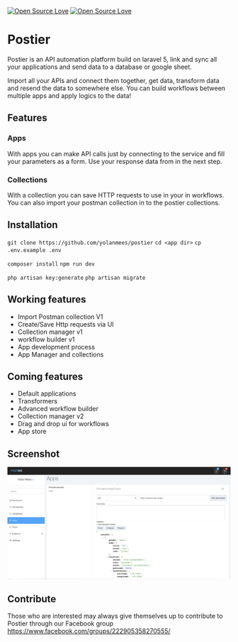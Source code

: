 [![Open Source Love](https://badges.frapsoft.com/os/gpl/gpl.svg?v=102)](https://github.com/ellerbrock/open-source-badge/)
[![Open Source Love](https://badges.frapsoft.com/os/v1/open-source.svg?v=102)](https://github.com/ellerbrock/open-source-badge/)
# Postier
Postier is an API automation platform build on laravel 5, link and sync all your applications and send data to a database or google sheet.

Import all your APIs and connect them together, get data, transform data and resend the data to somewhere else.
You can build workflows between multiple apps and apply logics to the data! 

## Features

### Apps

With apps you can make API calls just by connecting to the service and fill your parameters as a form. Use your response data from in the next step.

### Collections

With a collection you can save HTTP requests to use in your in workflows. You can also import your postman collection in to the postier collections. 

## Installation

`git clone https://github.com/yolanmees/postier`
`cd <app dir>`
`cp .env.example .env`

`composer install`
`npm run dev`

`php artisan key:generate`
`php artisan migrate`


## Working features
- Import Postman collection V1
- Create/Save Http requests via UI
- Collection manager v1
- workflow builder v1
- App development process
- App Manager and collections

## Coming features
- Default applications
- Transformers
- Advanced workflow builder
- Collection manager v2
- Drag and drop ui for workflows
- App store


## Screenshot
![Alt text](public/screenshots/1.png)

## Contribute
Those who are interested may always give themselves up to contribute to Postier through our Facebook group
https://www.facebook.com/groups/222905358270555/
